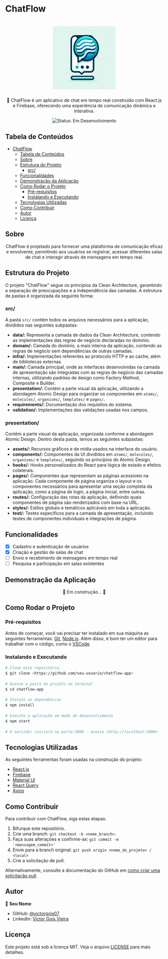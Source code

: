 # ChatFlow

<h1 align="center">
    <img alt="ChatFlow Logo" title="ChatFlow" src="./public/logo.webp" width="200px" />
</h1>

<p align="center">🚀 ChatFlow é um aplicativo de chat em tempo real construído com React.js e Firebase, oferecendo uma experiência de comunicação dinâmica e interativa.</p>

<p align="center">
  <img src="https://img.shields.io/badge/status-em%20desenvolvimento-yellowgreen" alt="Status: Em Desenvolvimento">
</p>

## Tabela de Conteúdos

- [ChatFlow](#chatflow)
  - [Tabela de Conteúdos](#tabela-de-conteúdos)
  - [Sobre](#sobre)
  - [Estrutura do Projeto](#estrutura-do-projeto)
    - [src/](#src)
  - [Funcionalidades](#funcionalidades)
  - [Demonstração da Aplicação](#demonstração-da-aplicação)
  - [Como Rodar o Projeto](#como-rodar-o-projeto)
    - [Pré-requisitos](#pré-requisitos)
    - [Instalando e Executando](#instalando-e-executando)
  - [Tecnologias Utilizadas](#tecnologias-utilizadas)
  - [Como Contribuir](#como-contribuir)
  - [Autor](#autor)
  - [Licença](#licença)

## Sobre

<p align="center">ChatFlow é projetado para fornecer uma plataforma de comunicação eficaz e envolvente, permitindo aos usuários se registrar, acessar diferentes salas de chat e interagir através de mensagens em tempo real.</p>

## Estrutura do Projeto

O projeto "ChatFlow" segue os princípios da Clean Architecture, garantindo a separação de preocupações e a independência das camadas. A estrutura de pastas é organizada da seguinte forma:

### src/

A pasta `src/` contém todos os arquivos necessários para a aplicação, divididos nas seguintes subpastas:

- **data/:** Representa a camada de dados da Clean Architecture, contendo as implementações das regras de negócio declaradas no domínio.
- **domain/:** Camada do domínio, a mais interna da aplicação, contendo as regras de negócio sem dependências de outras camadas.
- **infra/:** Implementações referentes ao protocolo HTTP e ao cache, além de bibliotecas externas.
- **main/:** Camada principal, onde as interfaces desenvolvidas na camada de apresentação são integradas com as regras de negócio das camadas internas, utilizando padrões de design como Factory Method, Composite e Builder.
- **presentation/:** Contém a parte visual da aplicação, utilizando a abordagem Atomic Design para organizar os componentes em `atoms/`, `molecules/`, `organisms/`, `templates/` e `pages/`.
- **requirements/:** Documentação dos requisitos do sistema.
- **validation/:** Implementações das validações usadas nos campos.

### presentation/

Contém a parte visual da aplicação, organizada conforme a abordagem Atomic Design. Dentro desta pasta, temos as seguintes subpastas:

- **assets/:** Recursos gráficos e de mídia usados na interface do usuário.
- **components/:** Componentes da UI divididos em `atoms/`, `molecules/`, `organisms/` e `templates/`, seguindo os princípios do Atomic Design.
- **hooks/:** Hooks personalizados do React para lógica de estado e efeitos colaterais.
- **pages/:** Componentes que representam as páginas acessíveis na aplicação. Cada componente de página organiza o layout e os componentes necessários para apresentar uma seção completa da aplicação, como a página de login, a página inicial, entre outras.
- **routes/:** Configuração das rotas da aplicação, definindo quais componentes de página são renderizados com base na URL.
- **styles/:** Estilos globais e temáticos aplicáveis em toda a aplicação.
- **test/:** Testes específicos para a camada de apresentação, incluindo testes de componentes individuais e integrações de página.

## Funcionalidades

- [x] Cadastro e autenticação de usuários
- [x] Criação e gestão de salas de chat
- [ ] Envio e recebimento de mensagens em tempo real
- [ ] Pesquisa e participação em salas existentes

## Demonstração da Aplicação

<p align="center">🚧 Em construção... 🚧</p>

## Como Rodar o Projeto

### Pré-requisitos

Antes de começar, você vai precisar ter instalado em sua máquina as seguintes ferramentas: [Git](https://git-scm.com), [Node.js](https://nodejs.org/en/). Além disso, é bom ter um editor para trabalhar com o código, como o [VSCode](https://code.visualstudio.com/).

### Instalando e Executando

```bash
# Clone este repositório
$ git clone <https://github.com/seu-usuario/chatflow-app>

# Acesse a pasta do projeto no terminal
$ cd chatflow-app

# Instale as dependências
$ npm install

# Execute a aplicação em modo de desenvolvimento
$ npm start

# O servidor iniciará na porta:3000 - acesse <http://localhost:3000>
```

## Tecnologias Utilizadas

As seguintes ferramentas foram usadas na construção do projeto:

- [React.js](https://pt-br.reactjs.org/)
- [Firebase](https://firebase.google.com/)
- [Material UI](https://mui.com/)
- [React Query](https://react-query.tanstack.com/)
- [Axios](https://axios-http.com/)

## Como Contribuir

Para contribuir com ChatFlow, siga estas etapas:

1. Bifurque este repositório.
2. Crie uma branch: `git checkout -b <nome_branch>`.
3. Faça suas alterações e confirme-as: `git commit -m '<mensagem_commit>'`
4. Envie para a branch original: `git push origin <nome_do_projeto> / <local>`
5. Crie a solicitação de pull.

Alternativamente, consulte a documentação do GitHub em [como criar uma solicitação pull](https://help.github.com/articles/creating-a-pull-request/).

## Autor

👤 **Seu Nome**

- GitHub: [@victorgois07](https://github.com/victorgois07)
- LinkedIn: [Victor Gois Vieira](https://www.linkedin.com/in/victor-gois-26403a28/)

## Licença

Este projeto está sob a licença MIT. Veja o arquivo [LICENSE](LICENSE.md) para mais detalhes.

